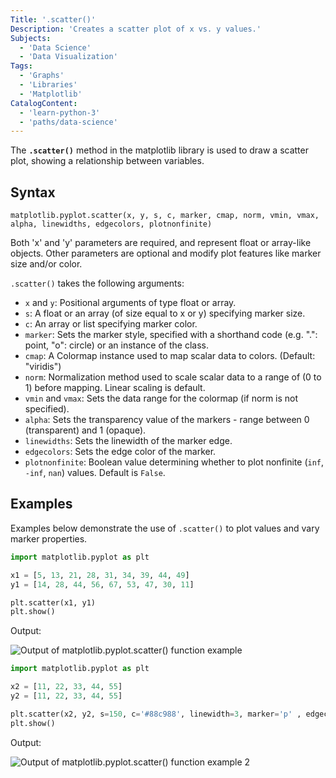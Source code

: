 ```yaml
---
Title: '.scatter()'
Description: 'Creates a scatter plot of x vs. y values.'
Subjects:
  - 'Data Science'
  - 'Data Visualization'
Tags:
  - 'Graphs'
  - 'Libraries'
  - 'Matplotlib'
CatalogContent:
  - 'learn-python-3'
  - 'paths/data-science'
---
```


The **`.scatter()`** method in the matplotlib library is used to draw a scatter plot, showing a relationship between variables.

## Syntax

```pseudo
matplotlib.pyplot.scatter(x, y, s, c, marker, cmap, norm, vmin, vmax, alpha, linewidths, edgecolors, plotnonfinite)
```

Both 'x' and 'y' parameters are required, and represent float or array-like objects. Other parameters are optional and modify plot features like marker size and/or color.

`.scatter()` takes the following arguments:

- `x` and `y`: Positional arguments of type float or array.
- `s`: A float or an array (of size equal to x or y) specifying marker size.
- `c`: An array or list specifying marker color.
- `marker`: Sets the marker style, specified with a shorthand code (e.g. ".": point, "o": circle) or an instance of the class.
- `cmap`: A Colormap instance used to map scalar data to colors. (Default: "viridis")
- `norm`: Normalization method used to scale scalar data to a range of (0 to 1) before mapping. Linear scaling is default.
- `vmin` and `vmax`: Sets the data range for the colormap (if norm is not specified).
- `alpha`: Sets the transparency value of the markers - range between 0 (transparent) and 1 (opaque).
- `linewidths`: Sets the linewidth of the marker edge.
- `edgecolors`: Sets the edge color of the marker.
- `plotnonfinite`: Boolean value determining whether to plot nonfinite (`inf`, `-inf`, `nan`) values. Default is `False`.

## Examples

Examples below demonstrate the use of `.scatter()` to plot values and vary marker properties.

```py
import matplotlib.pyplot as plt

x1 = [5, 13, 21, 28, 31, 34, 39, 44, 49]
y1 = [14, 28, 44, 56, 67, 53, 47, 30, 11]

plt.scatter(x1, y1)
plt.show()
```

Output:

![Output of matplotlib.pyplot.scatter() function example](https://raw.githubusercontent.com/Codecademy/docs/main/media/matplotlib-scatter-1.png)

```py
import matplotlib.pyplot as plt

x2 = [11, 22, 33, 44, 55]
y2 = [11, 22, 33, 44, 55]

plt.scatter(x2, y2, s=150, c='#88c988', linewidth=3, marker='p' , edgecolor='#175E17', alpha=0.75)
plt.show()
```

Output:

![Output of matplotlib.pyplot.scatter() function example 2](https://raw.githubusercontent.com/Codecademy/docs/main/media/matplotlib-scatter-2.png)

